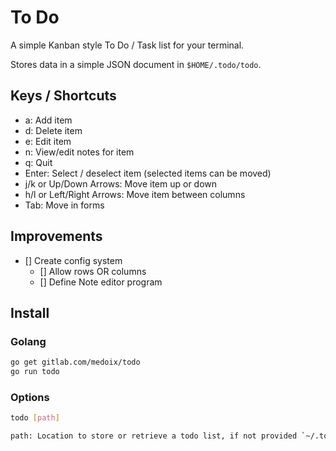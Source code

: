 # To Do

A simple Kanban style To Do / Task list for your terminal.

Stores data in a simple JSON document in `$HOME/.todo/todo`.

## Keys / Shortcuts

* a: Add item
* d: Delete item
* e: Edit item
* n: View/edit notes for item
* q: Quit
* Enter: Select / deselect item (selected items can be moved)
* j/k or Up/Down Arrows: Move item up or down
* h/l or Left/Right Arrows: Move item between columns
* Tab: Move in forms

## Improvements
- [] Create config system
  - [] Allow rows OR columns
  - [] Define Note editor program

## Install

### Golang

```bash
go get gitlab.com/medoix/todo
go run todo
```

### Options

```bash
todo [path]

path: Location to store or retrieve a todo list, if not provided `~/.todo/todo` will be used.
 ```
